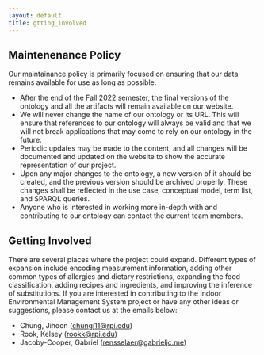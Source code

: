 ```yaml
---
layout: default
title: gtting_involved
---
```


## Maintenenance Policy

Our maintainance policy is primarily focused on ensuring that our data remains available for use as long as possible. 

- After the end of the Fall 2022 semester, the final versions of the ontology and all the artifacts will remain available on our website.
- We will never change the name of our ontology or its URL. This will ensure that references to our ontology will always be valid and that we will not break applications that may come to rely on our ontology in the future.
- Periodic updates may be made to the content, and all changes will be documented and updated on the website to show the accurate representation of our project.
- Upon any major changes to the ontology, a new version of it should be created, and the previous version should be archived properly. These changes shall be reflected in the use case, conceptual model, term list, and SPARQL queries.
- Anyone who is interested in working more in-depth with and contributing to our ontology can contact the current team members.


## Getting Involved

There are several places where the project could expand. Different types of expansion include encoding measurement information, adding other common types of allergies and dietary restrictions, expanding the food classification, adding recipes and ingredients, and improving the inference of substitutions. If you are interested in contributing to the Indoor Environmental Management System project or have any other ideas or suggestions, please contact us at the emails below:

- Chung, Jihoon (chungj11@rpi.edu)
- Rook, Kelsey (rookk@rpi.edu)
- Jacoby-Cooper, Gabriel (rensselaer@gabrieljc.me)
